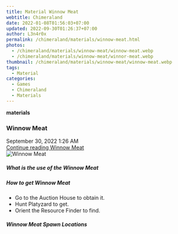 ```yaml
---
title: Material Winnow Meat
webtitle: Chimeraland
date: 2022-01-08T01:56:03+07:00
updated: 2022-09-30T01:26:37+07:00
author: L3n4r0x
permalink: /chimeraland/materials/winnow-meat.html
photos:
  - /chimeraland/materials/winnow-meat/winnow-meat.webp
  - /chimeraland/materials/winnow-meat/winnor-meat.webp
thumbnail: /chimeraland/materials/winnow-meat/winnow-meat.webp
tags:
  - Material
categories:
  - Games
  - Chimeraland
  - Materials
---
```


<section id="bootstrap-wrapper">
  <link
    rel="stylesheet"
    href="https://cdn.statically.io/gh/dimaslanjaka/Web-Manajemen/40ac3225/css/bootstrap-4.5-wrapper.css"
  />
  <div
    class="row g-0 border rounded overflow-hidden flex-md-row mb-4 shadow-sm position-relative"
  >
    <div class="col p-4 d-flex flex-column position-static">
      <strong class="d-inline-block mb-2 text-success">materials</strong>
      <h3 class="mb-0">Winnow Meat</h3>
      <div class="mb-1 text-muted">September 30, 2022 1:26 AM</div>
      <a href="#" class="stretched-link d-none">Continue reading Winnow Meat</a>
    </div>
    <div class="col-auto d-none d-lg-block">
      <img
        src="/chimeraland/materials/winnow-meat/winnow-meat.webp"
        alt="Winnow Meat"
      />
    </div>
  </div>
  <div class="row">
    <div class="col-lg-6 col-12 mb-2">
      <div class="card">
        <div class="card-body">
          <h5 class="card-title">What is the use of the Winnow Meat</h5>
          <div class="card-text"><ul></ul></div>
        </div>
      </div>
    </div>
    <div class="col-lg-6 col-12 mb-2">
      <div class="card">
        <div class="card-body">
          <h5 class="card-title">How to get Winnow Meat</h5>
          <div class="card-text">
            <ul>
              <li>Go to the Auction House to obtain it.</li>
              <li>Hunt Platyzard to get.</li>
              <li>Orient the Resource Finder to find.</li>
            </ul>
          </div>
        </div>
      </div>
    </div>
    <div class="col-12 mb-2">
      <h5>Winnow Meat Spawn Locations</h5>
      <div></div>
      <div></div>
    </div>
  </div>
</section>